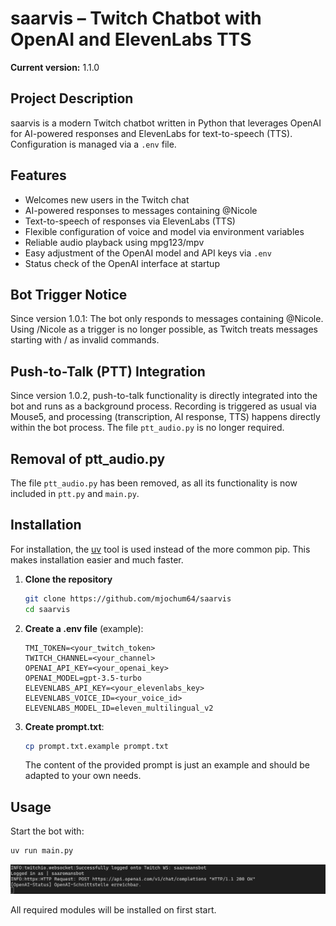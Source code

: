 # saarvis – Twitch Chatbot with OpenAI and ElevenLabs TTS

**Current version:** 1.1.0

## Project Description

saarvis is a modern Twitch chatbot written in Python that leverages OpenAI for AI-powered responses and ElevenLabs for text-to-speech (TTS). Configuration is managed via a `.env` file.

## Features

- Welcomes new users in the Twitch chat
- AI-powered responses to messages containing @Nicole
- Text-to-speech of responses via ElevenLabs (TTS)
- Flexible configuration of voice and model via environment variables
- Reliable audio playback using mpg123/mpv
- Easy adjustment of the OpenAI model and API keys via `.env`
- Status check of the OpenAI interface at startup

## Bot Trigger Notice

Since version 1.0.1: The bot only responds to messages containing @Nicole. Using /Nicole as a trigger is no longer possible, as Twitch treats messages starting with / as invalid commands.

## Push-to-Talk (PTT) Integration

Since version 1.0.2, push-to-talk functionality is directly integrated into the bot and runs as a background process. Recording is triggered as usual via Mouse5, and processing (transcription, AI response, TTS) happens directly within the bot process. The file `ptt_audio.py` is no longer required.

## Removal of ptt_audio.py

The file `ptt_audio.py` has been removed, as all its functionality is now included in `ptt.py` and `main.py`.

## Installation

For installation, the [uv](https://docs.astral.sh/uv/) tool is used instead of the more common pip. This makes installation easier and much faster.

1. **Clone the repository**

   ```bash
   git clone https://github.com/mjochum64/saarvis
   cd saarvis
   ```

2. **Create a .env file** (example):

   ```env
   TMI_TOKEN=<your_twitch_token>
   TWITCH_CHANNEL=<your_channel>
   OPENAI_API_KEY=<your_openai_key>
   OPENAI_MODEL=gpt-3.5-turbo
   ELEVENLABS_API_KEY=<your_elevenlabs_key>
   ELEVENLABS_VOICE_ID=<your_voice_id>
   ELEVENLABS_MODEL_ID=eleven_multilingual_v2
   ```

3. **Create prompt.txt**:

   ```bash
   cp prompt.txt.example prompt.txt   
   ```

   The content of the provided prompt is just an example and should be adapted to your own needs.

## Usage

Start the bot with:

```bash
uv run main.py
```

![Screenshot: Bot Startup](start.png)

All required modules will be installed on first start.
